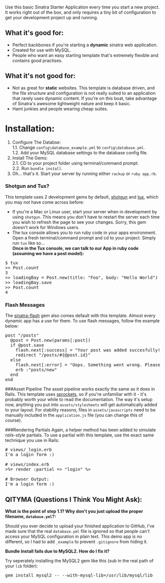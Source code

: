 Use this basic Sinatra Starter Application every time you start a new project. It works right out of the box, and only requires a tiny bit of configuration to get your development project up and running.

## What it's good for:

- Perfect backbones if you're starting a **dynamic** sinatra web application.
- Created for use with MySQL.
- People who want an easy starting template that's extremely flexible and contains good practises.

## What it's not good for:

- Not as great for **static** websites. This template is database driven, and the file structure and configuration is not really suited to an application that rarely uses dynamic content. If you're on this boat, take advantage of Sinatra's awesome lightweight nature and keep it basic.
- Haml junkies and people wearing cheap suites.

# Installation:

1. Configure The Databse:<br />
1.1. Change `config\database_example.yml` to `config\database.yml`.<br />
1.2. Add your MySQL database settings to the database config file.
2. Install The Gems:<br />
2.1. CD to your project folder using terminal/command prompt.<br />
2.2. Run `bundle install`.
3. Oh... that's it. Start your server by running either `rackup` or `ruby app.rb`.<br />

### Shotgun and Tux?

This template uses 2 development gems by default, [shotgun](https://github.com/rtomayko/shotgun "Visit GitHub Page For More Info") and [tux](https://github.com/cldwalker/tux "Visit GitHub Page For More Info"), which you may not have come across before:

- If you're a Mac or Linux user, start your server when in development by using `shotgun`. This means you don't have to restart the server each time you wish to refresh the page to see your changes. Sorry, this gem doesn't work for Windows users.
- The tux console allows you to run ruby code in your apps environment. Open a fresh terminal/command prompt and cd to your project. Simply run `tux` like so...<br />
**Once in the Tux console, we can talk to our App in ruby code (assuming we have a post model):**

<pre>
$ tux
>> Post.count
3
>> loadingBay = Post.new(title: "Foo", body: "Hello World")
>> loadingBay.save
>> Post.count
4
</pre>

### Flash Messages
The [sinatra-flash](https://github.com/SFEley/sinatra-flash "Visit GitHub Page For More Info") gem also comes default with this template. Almost every dynamic app has a use for them. To use flash messages, follow the example below:

<pre>
post "/posts"
  @post = Post.new(params[:post])
  if @post.save
    flash.next[:success] = "Your post was added succesfully!"
    redirect "/posts/#{@post.id}"
  else
    flash.next[:error] = "Oops. Something went wrong. Please fix any errors and try again!"
    erb :"posts/new"
  end
end
</pre>

###Asset Pipeline
The asset pipeline works exactly the same as it does in Rails. This template uses [sprockets](https://github.com/sstephenson/sprockets "Visit GitHub Page For More Info"), so if you're unfamiliar with it - it's probably worth your while to read the documentation. The way it's setup now, anything you put into `assets/stylesheets` will get automatically added to your layout. For stability reasons, files in `assets/javascripts` need to be manually included in the `application.js` file (you can change this of course).

###Rendering Partials
Again, a helper method has been added to simulate *rails-style* partials. To use a partial with this template, use the exact same technique you use in Rails:

<pre>
# views/_login.erb
I'm a login form :)

# views/index.erb
&gt;%= render :partial => "login" %>

# Browser Output:
I'm a login form :)
</pre>

## QITYMA (Questions I Think You Might Ask):
**What is the point of step 1.1? Why don't you just upload the proper filename, `database.yml`?:**

Should you ever decide to upload your finished application to GitHub, I've made sure that the real `database.yml` file is ignored so that people can't access your MySQL configuration in plain text. This demo app is no different, so I had to add `_example` to prevent `.gitignore` from hiding it.

**Bundle Install fails due to MySQL2. How do I fix it?**

Try seperately installing the MySQL2 gem like this (sub in the real path of your `lib` folder):

<pre>
gem install mysql2 -- --with-mysql-lib=/usr/lib/mysql/lib
</pre>